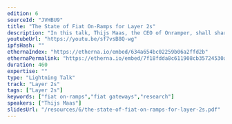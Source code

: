 ```yaml
---
edition: 6
sourceId: "JVHBU9"
title: "The State of Fiat On-Ramps for Layer 2s"
description: "In this talk, Thijs Maas, the CEO of Onramper, shall share unique insights into the fiat on-ramp market for layer 2s, using data on fiat on-ramps. We shall demonstrate the gaps in current layer 2 on-ramp coverage."
youtubeUrl: "https://youtu.be/sf7vsB8Q-wg"
ipfsHash: ""
ethernaIndex: "https://etherna.io/embed/634a654bc02259b06a2ffd2b"
ethernaPermalink: "https://etherna.io/embed/7f18fdda8c611908cb35724530a15235dd96a4cffb0bbd390be72dd4d9fb8636"
duration: 460
expertise: ""
type: "Lightning Talk"
track: "Layer 2s"
tags: ["Layer 2s"]
keywords: ["fiat on-ramps","fiat gateways","research"]
speakers: ["Thijs Maas"]
slidesUrl: "/resources/6/the-state-of-fiat-on-ramps-for-layer-2s.pdf"
---
```

